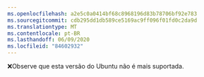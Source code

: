 ```yaml
---
ms.openlocfilehash: a2e5c0a0414bf68c8968196d83b78706bf92e783
ms.sourcegitcommit: cdb295dd1db589ce5169ac9ff096f01fd0c2da9d
ms.translationtype: MT
ms.contentlocale: pt-BR
ms.lasthandoff: 06/09/2020
ms.locfileid: "84602932"
---
```


❌Observe que esta versão do Ubuntu não é mais suportada.
